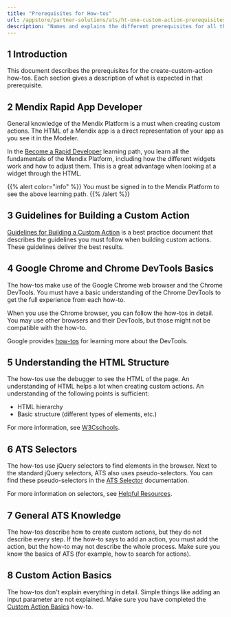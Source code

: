 ```yaml
---
title: "Prerequisites for How-tos"
url: /appstore/partner-solutions/ats/ht-one-custom-action-prerequisites/
description: "Names and explains the different prerequisites for all the how-tos in this category."
---
```


## 1 Introduction

This document describes the prerequisites for the create-custom-action how-tos. Each section gives a description of what is expected in that prerequisite.

## 2 Mendix Rapid App Developer

General knowledge of the Mendix Platform is a must when creating custom actions. The HTML of a Mendix app is a direct representation of your app as you see it in the Modeler. 

In the [Become a Rapid Developer](https://academy.mendix.com/link/path/31/Become-a-Rapid-Developer) learning path, you learn all the fundamentals of the Mendix Platform, including how the different widgets work and how to adjust them. This is a great advantage when looking at a widget through the HTML.

{{% alert color="info" %}}
You must be signed in to the Mendix Platform to see the above learning path.
{{% /alert %}}

## 3 Guidelines for Building a Custom Action

[Guidelines for Building a Custom Action](/appstore/partner-solutions/ats/ht-one-guidelines-custom-action/) is a best practice document that describes the guidelines  you must follow when building custom actions. These guidelines deliver the best results.

## 4 Google Chrome and Chrome DevTools Basics

The how-tos make use of the Google Chrome web browser and the Chrome DevTools. You must have a basic understanding of the Chrome DevTools to get the full experience from each how-to.

When you use the Chrome browser, you can follow the how-tos in detail. You may use other browsers and their DevTools, but those might not be compatible with the how-to. 

Google provides [how-tos](https://developers.google.com/web/tools/chrome-devtools/) for learning more about the DevTools.

## 5 Understanding the HTML Structure

The how-tos use the debugger to see the HTML of the page. An understanding of HTML helps a lot when creating custom actions. An understanding of the following points is sufficient:

* HTML hierarchy
* Basic structure (different types of elements, etc.)

For more information, see [W3Cschools](https://www.w3schools.com/html/default.asp).

## 6 ATS Selectors

The how-tos use jQuery selectors to find elements in the browser. Next to the standard jQuery selectors, ATS also uses pseudo-selectors. You can find these pseudo-selectors in the [ATS Selector](/appstore/partner-solutions/ats/rg-one-selectors/) documentation.

For more information on selectors, see [Helpful Resources](/appstore/partner-solutions/ats/ht-one-custom-action-helpful-resources/).

## 7 General ATS Knowledge

The how-tos describe how to create custom actions, but they do not describe every step. If the how-to says to add an action, you must add the action, but the how-to may not describe the whole process. Make sure you know the basics of ATS (for example, how to search for actions).

## 8 Custom Action Basics

The how-tos don't explain everything in detail. Simple things like adding an input parameter are not explained. Make sure you have completed the [Custom Action Basics](/appstore/partner-solutions/ats/ht-one-custom-action-basics/) how-to.
